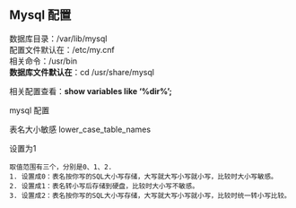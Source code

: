 ## Mysql 配置

数据库目录：/var/lib/mysql  
配置文件默认在：/etc/my.cnf  
相关命令：/usr/bin  
**数据库文件默认在**：cd /usr/share/mysql

相关配置查看：**show variables like ‘%dir%’;**



mysql 配置

 表名大小敏感 lower_case_table_names

设置为1

```
取值范围有三个，分别是0、1、2. 
1. 设置成0：表名按你写的SQL大小写存储，大写就大写小写就小写，比较时大小写敏感。 
2. 设置成1：表名转小写后存储到硬盘，比较时大小写不敏感。 
3. 设置成2：表名按你写的SQL大小写存储，大写就大写小写就小写，比较时统一转小写比较。
```



